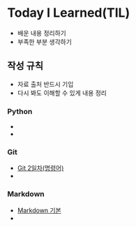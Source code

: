 # Today I Learned(TIL)
- 배운 내용 정리하기
- 부족한 부분 생각하기

## 작성 규칙
- 자료 출처 반드시 기입
- 다시 봐도 이해할 수 있게 내용 정리

### Python
- 
-
### Git
- [Git 2일차(명령어)](https://github.com/PHJoon/TIL/blob/master/git-02.md)
-
### Markdown
- [Markdown 기본](https://github.com/PHJoon/TIL/blob/master/markdown.md)
-
